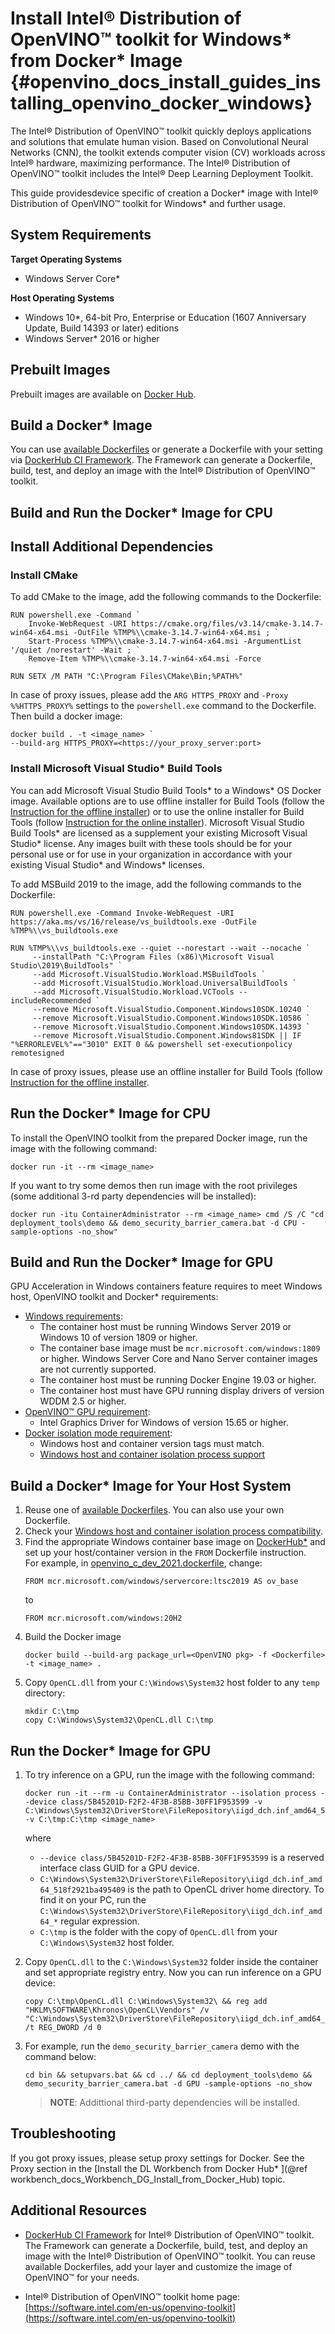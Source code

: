 # Install Intel® Distribution of OpenVINO™ toolkit for Windows* from Docker* Image {#openvino_docs_install_guides_installing_openvino_docker_windows}

The Intel® Distribution of OpenVINO™ toolkit quickly deploys applications and solutions that emulate human vision. Based on Convolutional Neural Networks (CNN), the toolkit extends computer vision (CV) workloads across Intel® hardware, maximizing performance. The Intel® Distribution of OpenVINO™ toolkit includes the Intel® Deep Learning Deployment Toolkit.  

This guide providesdevice specific of creation a Docker* image with Intel® Distribution of OpenVINO™ toolkit for Windows* and further usage.

## System Requirements

**Target Operating Systems**

- Windows Server Core*

**Host Operating Systems**

- Windows 10*, 64-bit Pro, Enterprise or Education (1607 Anniversary Update, Build 14393 or later) editions
- Windows Server* 2016 or higher

## Prebuilt Images

Prebuilt images are available on [Docker Hub](https://hub.docker.com/u/openvino).

## Build a Docker* Image

You can use [available Dockerfiles](https://github.com/openvinotoolkit/docker_ci/tree/master/dockerfiles) or generate a Dockerfile with your setting via [DockerHub CI Framework](https://github.com/openvinotoolkit/docker_ci). The Framework can generate a Dockerfile, build, test, and deploy an image with the Intel® Distribution of OpenVINO™ toolkit.

## Build and Run the Docker* Image for CPU

## Install Additional Dependencies

### Install CMake

To add CMake to the image, add the following commands to the Dockerfile:
~~~
RUN powershell.exe -Command `
    Invoke-WebRequest -URI https://cmake.org/files/v3.14/cmake-3.14.7-win64-x64.msi -OutFile %TMP%\\cmake-3.14.7-win64-x64.msi ; `
    Start-Process %TMP%\\cmake-3.14.7-win64-x64.msi -ArgumentList '/quiet /norestart' -Wait ; `
    Remove-Item %TMP%\\cmake-3.14.7-win64-x64.msi -Force

RUN SETX /M PATH "C:\Program Files\CMake\Bin;%PATH%"
~~~
In case of proxy issues, please add the `ARG HTTPS_PROXY` and `-Proxy %%HTTPS_PROXY%` settings to the `powershell.exe` command to the Dockerfile. Then build a docker image:
~~~
docker build . -t <image_name> `
--build-arg HTTPS_PROXY=<https://your_proxy_server:port>
~~~

### Install Microsoft Visual Studio* Build Tools

You can add Microsoft Visual Studio Build Tools* to a Windows* OS Docker image. Available options are to use offline installer for Build Tools 
(follow the [Instruction for the offline installer](https://docs.microsoft.com/en-us/visualstudio/install/create-an-offline-installation-of-visual-studio?view=vs-2019)) or 
to use the online installer for Build Tools (follow [Instruction for the online installer](https://docs.microsoft.com/en-us/visualstudio/install/build-tools-container?view=vs-2019)).
Microsoft Visual Studio Build Tools* are licensed as a supplement your existing Microsoft Visual Studio* license. 
Any images built with these tools should be for your personal use or for use in your organization in accordance with your existing Visual Studio* and Windows* licenses.

To add MSBuild 2019 to the image, add the following commands to the Dockerfile:
~~~
RUN powershell.exe -Command Invoke-WebRequest -URI https://aka.ms/vs/16/release/vs_buildtools.exe -OutFile %TMP%\\vs_buildtools.exe

RUN %TMP%\\vs_buildtools.exe --quiet --norestart --wait --nocache `
	 --installPath "C:\Program Files (x86)\Microsoft Visual Studio\2019\BuildTools" `
     --add Microsoft.VisualStudio.Workload.MSBuildTools `
     --add Microsoft.VisualStudio.Workload.UniversalBuildTools `
     --add Microsoft.VisualStudio.Workload.VCTools --includeRecommended `
     --remove Microsoft.VisualStudio.Component.Windows10SDK.10240 `
     --remove Microsoft.VisualStudio.Component.Windows10SDK.10586 `
     --remove Microsoft.VisualStudio.Component.Windows10SDK.14393 `
     --remove Microsoft.VisualStudio.Component.Windows81SDK || IF "%ERRORLEVEL%"=="3010" EXIT 0 && powershell set-executionpolicy remotesigned
~~~
In case of proxy issues, please use an offline installer for Build Tools (follow [Instruction for the offline installer](https://docs.microsoft.com/en-us/visualstudio/install/create-an-offline-installation-of-visual-studio?view=vs-2019).

## Run the Docker* Image for CPU

To install the OpenVINO toolkit from the prepared Docker image, run the image with the following command:
~~~
docker run -it --rm <image_name>
~~~

If you want to try some demos then run image with the root privileges (some additional 3-rd party dependencies will be installed):
~~~
docker run -itu ContainerAdministrator --rm <image_name> cmd /S /C "cd deployment_tools\demo && demo_security_barrier_camera.bat -d CPU -sample-options -no_show"
~~~

## Build and Run the Docker* Image for GPU

GPU Acceleration in Windows containers feature requires to meet Windows host, OpenVINO toolkit and Docker* requirements:

* [Windows requirements](https://docs.microsoft.com/en-us/virtualization/windowscontainers/deploy-containers/gpu-acceleration):
  * The container host must be running Windows Server 2019 or Windows 10 of version 1809 or higher.
  * The container base image must be `mcr.microsoft.com/windows:1809` or higher. Windows Server Core and Nano Server container images are not currently supported.
  * The container host must be running Docker Engine 19.03 or higher.
  * The container host must have GPU running display drivers of version WDDM 2.5 or higher.
* [OpenVINO™ GPU requirement](https://docs.openvinotoolkit.org/latest/openvino_docs_install_guides_installing_openvino_windows.html#Install-GPU):
  * Intel Graphics Driver for Windows of version 15.65 or higher.
* [Docker isolation mode requirement](https://docs.microsoft.com/en-us/virtualization/windowscontainers/manage-containers/hyperv-container):
  *  Windows host and container version tags must match.
  *  [Windows host and container isolation process support](https://docs.microsoft.com/en-us/virtualization/windowscontainers/deploy-containers/version-compatibility)

## Build a Docker* Image for Your Host System

1. Reuse one of [available Dockerfiles](https://github.com/openvinotoolkit/docker_ci/tree/master/dockerfiles). You can also use your own Dockerfile. 
2. Check your [Windows host and container isolation process compatibility](https://docs.microsoft.com/en-us/virtualization/windowscontainers/deploy-containers/version-compatibility).
3. Find the appropriate Windows container base image on [DockerHub*](https://hub.docker.com/_/microsoft-windows) and set up your host/container version in the `FROM` Dockerfile instruction.  
   For example, in [openvino_c_dev_2021.dockerfile](https://github.com/openvinotoolkit/docker_ci/blob/master/dockerfiles/winserver2019/openvino_c_dev_2021.dockerfile), change:  
   ~~~
   FROM mcr.microsoft.com/windows/servercore:ltsc2019 AS ov_base
   ~~~
   to  
   ~~~
   FROM mcr.microsoft.com/windows:20H2
   ~~~
4. Build the Docker image  
   ~~~
   docker build --build-arg package_url=<OpenVINO pkg> -f <Dockerfile> -t <image_name> .
   ~~~
5. Copy `OpenCL.dll` from your `C:\Windows\System32` host folder to any `temp` directory:
   ~~~
   mkdir C:\tmp
   copy C:\Windows\System32\OpenCL.dll C:\tmp
   ~~~
    
## Run the Docker* Image for GPU

1. To try inference on a GPU, run the image with the following command:  
   ~~~
   docker run -it --rm -u ContainerAdministrator --isolation process --device class/5B45201D-F2F2-4F3B-85BB-30FF1F953599 -v C:\Windows\System32\DriverStore\FileRepository\iigd_dch.inf_amd64_518f2921ba495409:C:\Windows\System32\DriverStore\FileRepository\iigd_dch.inf_amd64_518f2921ba495409 -v C:\tmp:C:\tmp <image_name>
   ~~~  
   where 
   * `--device class/5B45201D-F2F2-4F3B-85BB-30FF1F953599` is a reserved interface class GUID for a GPU device.
   * `C:\Windows\System32\DriverStore\FileRepository\iigd_dch.inf_amd64_518f2921ba495409` is the path to OpenCL driver home directory. To find it on your PC, run the `C:\Windows\System32\DriverStore\FileRepository\iigd_dch.inf_amd64_*` regular expression.
   *  `C:\tmp` is the folder with the copy of `OpenCL.dll` from your `C:\Windows\System32` host folder.

2. Copy `OpenCL.dll` to the `C:\Windows\System32` folder inside the container and set appropriate registry entry. Now you can run inference on a GPU device:
   ~~~
   copy C:\tmp\OpenCL.dll C:\Windows\System32\ && reg add "HKLM\SOFTWARE\Khronos\OpenCL\Vendors" /v "C:\Windows\System32\DriverStore\FileRepository\iigd_dch.inf_amd64_518f2921ba495409\ocl\bin\x64\intelocl64.dll" /t REG_DWORD /d 0
   ~~~
3. For example, run the `demo_security_barrier_camera` demo with the command below:  
   ~~~
   cd bin && setupvars.bat && cd ../ && cd deployment_tools\demo && demo_security_barrier_camera.bat -d GPU -sample-options -no_show
   ~~~
   > **NOTE**: Addittional third-party dependencies will be installed.

## Troubleshooting

If you got proxy issues, please setup proxy settings for Docker. See the Proxy section in the [Install the DL Workbench from Docker Hub* ](@ref workbench_docs_Workbench_DG_Install_from_Docker_Hub) topic.

## Additional Resources

* [DockerHub CI Framework](https://github.com/openvinotoolkit/docker_ci) for Intel® Distribution of OpenVINO™ toolkit. The Framework can generate a Dockerfile, build, test, and deploy an image with the Intel® Distribution of OpenVINO™ toolkit. You can reuse available Dockerfiles, add your layer and customize the image of OpenVINO™ for your needs.

* Intel® Distribution of OpenVINO™ toolkit home page: [https://software.intel.com/en-us/openvino-toolkit](https://software.intel.com/en-us/openvino-toolkit)

